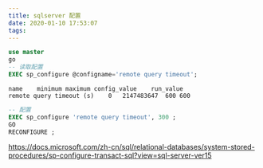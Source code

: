 ```yaml
---
title: sqlserver 配置
date: 2020-01-10 17:53:07
tags:
---
```


```sql
use master
go
-- 读取配置 
EXEC sp_configure @configname='remote query timeout';
```


```
name    minimum	maximum config_value    run_value
remote query timeout (s)    0   2147483647  600 600
```

```sql
-- 配置
EXEC sp_configure 'remote query timeout', 300 ;  
GO  
RECONFIGURE ;  
```


https://docs.microsoft.com/zh-cn/sql/relational-databases/system-stored-procedures/sp-configure-transact-sql?view=sql-server-ver15